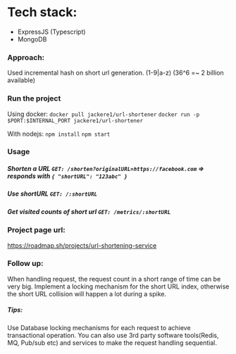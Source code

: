 # Tech stack:
- ExpressJS (Typescript)
- MongoDB

### Approach:
Used incremental hash on short url generation. (1-9|a-z) (36^6 =~ 2 billion available)

### Run the project
Using docker:
`docker pull jackere1/url-shortener`
`docker run -p $PORT:$INTERNAL_PORT jackere1/url-shortener`

With nodejs:
`npm install`
`npm start`

### Usage

##### Shorten a URL `GET: /shorten?originalURL=https://facebook.com` => responds with `{ "shortURL": "123abc" }`

##### Use shortURL `GET: /:shortURL`

##### Get visited counts of short url `GET: /metrics/:shortURL`

### Project page url:
https://roadmap.sh/projects/url-shortening-service

### Follow up:
When handling request, the request count in a short range of time can be very big. Implement a locking mechanism for the short URL index, otherwise the short URL collision will happen a lot during a spike. 

##### Tips: 
Use Database locking mechanisms for each request to achieve transactional operation. You can also use 3rd party software tools(Redis, MQ, Pub/sub etc) and services to make the request handling sequential.
